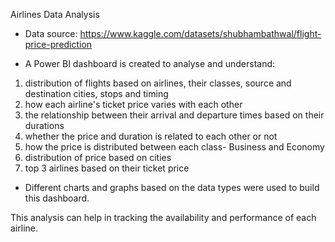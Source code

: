 Airlines Data Analysis

- Data source: https://www.kaggle.com/datasets/shubhambathwal/flight-price-prediction

- A Power BI dashboard is created to analyse and understand:
  
1. distribution of flights based on airlines, their classes, source and destination cities, stops and timing
2. how each airline's ticket price varies with each other
3. the relationship between their arrival and departure times based on their durations
4. whether the price and duration is related to each other or not
5. how the price is distributed between each class- Business and Economy
6. distribution of price based on cities
7. top 3 airlines based on their ticket price

- Different charts and graphs based on the data types were used to build this dashboard.
  
This analysis can help in tracking the availability and performance of each airline.
